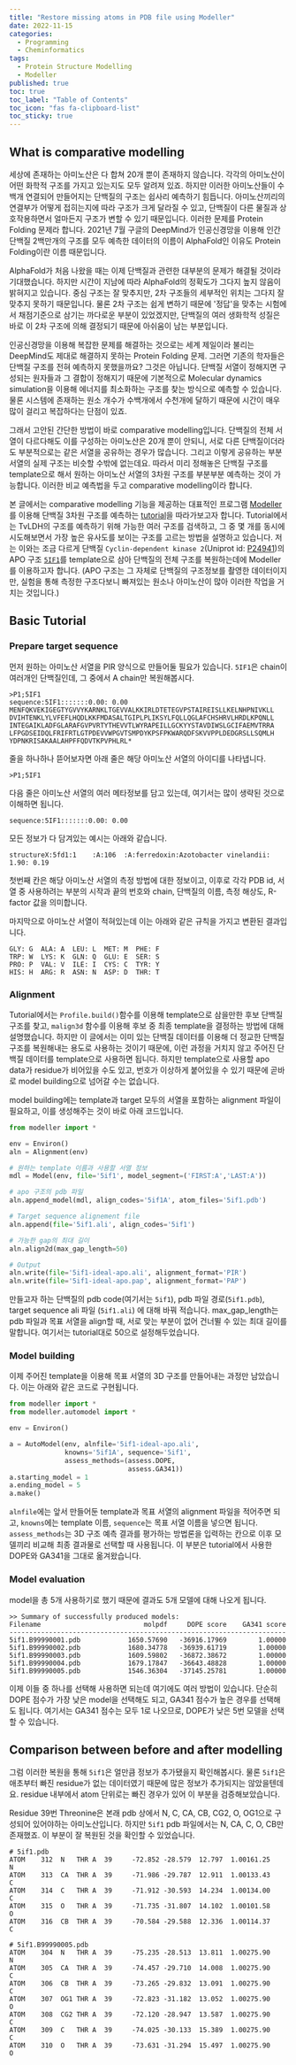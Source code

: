 ```yaml
---
title: "Restore missing atoms in PDB file using Modeller"
date: 2022-11-15
categories:
  - Programming
  - Cheminformatics
tags:
  - Protein Structure Modelling
  - Modeller
published: true
toc: true
toc_label: "Table of Contents"
toc_icon: "fas fa-clipboard-list"
toc_sticky: true
---
```


## What is comparative modelling
세상에 존재하는 아미노산은 다 합쳐 20개 뿐이 존재하지 않습니다.
각각의 아미노산이 어떤 화학적 구조를 가지고 있는지도 모두 알려져 있죠.
하지만 이러한 아미노산들이 수백개 연결되어 만들어지는 단백질의 구조는 쉽사리 예측하기 힘듭니다.
아미노산끼리의 연결부가 어떻게 접히는지에 따라 구조가 크게 달라질 수 있고, 단백질이 다른 물질과 상호작용하면서 얼마든지 구조가 변할 수 있기 때문입니다.
이러한 문제를 Protein Folding 문제라 합니다. 
2021년 7월 구글의 DeepMind가 인공신경망을 이용해 인간 단백질 2백만개의 구조를 모두 예측한 데이터의 이름이 AlphaFold인 이유도 Protein Folding이란 이름 때문입니다.

AlphaFold가 처음 나왔을 때는 이제 단백질과 관련한 대부분의 문제가 해결될 것이라 기대했습니다.
하지만 시간이 지남에 따라 AlphaFold의 정확도가 그다지 높지 않음이 밝혀지고 있습니다.
중심 구조는 잘 맞추지만, 2차 구조들의 세부적인 위치는 그다지 잘 맞추지 못하기 때문입니다. 
물론 2차 구조는 쉽게 변하기 때문에 '정답'을 맞추는 시험에서 채점기준으로 삼기는 까다로운 부분이 있었겠지만, 
단백질의 여러 생화학적 성질은 바로 이 2차 구조에 의해 결정되기 때문에 아쉬움이 남는 부분입니다. 

인공신경망을 이용해 복잡한 문제를 해결하는 것으로는 세계 제일이라 불리는 DeepMind도 제대로 해결하지 못하는 Protein Folding 문제.
그러면 기존의 학자들은 단백질 구조를 전혀 예측하지 못했을까요?
그것은 아닙니다. 
단백질 서열이 정해지면 구성되는 원자들과 그 결합이 정해지기 때문에 기본적으로 Molecular dynamics simulation을 이용해 에너지를 최소화하는 구조를 찾는 방식으로 예측할 수 있습니다.
물론 시스템에 존재하는 원소 개수가 수백개에서 수천개에 달하기 때문에 시간이 매우 많이 걸리고 복잡하다는 단점이 있죠.

그래서 고안된 간단한 방법이 바로 comparative modelling입니다. 
단백질의 전체 서열이 다르다해도 이를 구성하는 아미노산은 20개 뿐이 안되니, 서로 다른 단백질이더라도 부분적으로는 같은 서열을 공유하는 경우가 많습니다. 
그리고 이렇게 공유하는 부분서열의 실제 구조는 비슷할 수밖에 없는데요. 
따라서 미리 정해놓은 단백질 구조를 template으로 해서 원하는 아미노산 서열의 3차원 구조를 부분부분 예측하는 것이 가능합니다.
이러한 비교 예측법을 두고 comparative modelling이라 합니다. 

본 글에서는 comparative modelling 기능을 제공하는 대표적인 프로그램 [Modeller](https://salilab.org/modeller/)를 이용해 단백질 3차원 구조를 예측하는 [tutorial](https://salilab.org/modeller/tutorial/basic.html)을 따라가보고자 합니다. 
Tutorial에서는 TvLDH의 구조를 예측하기 위해 가능한 여러 구조를 검색하고, 그 중 몇 개를 동시에 시도해보면서 가장 높은 유사도를 보이는 구조를 고르는 방법을 설명하고 있습니다. 
저는 이와는 조금 다르게 단백질 `Cyclin-dependent kinase 2`(Uniprot id: [P24941](https://www.uniprot.org/uniprotkb/P24941/entry))의 APO 구조 [`5IF1`](https://www.rcsb.org/structure/5if1)를 template으로 삼아 단백질의 전체 구조를 복원하는데에 Modeller를 이용하고자 합니다. 
(APO 구조는 그 자체로 단백질의 구조정보를 촬영한 데이터이지만, 실험을 통해 측정한 구조다보니 빠져있는 원소나 아미노산이 많아 이러한 작업을 거치는 것입니다.)

## Basic Tutorial
### Prepare target sequence
먼저 원하는 아미노산 서열을 PIR 양식으로 만들어둘 필요가 있습니다.
`5IF1`은 chain이 여러개인 단백질인데, 그 중에서 A chain만 복원해봅시다. 
```
>P1;5IF1
sequence:5IF1:::::::0.00: 0.00
MENFQKVEKIGEGTYGVVYKARNKLTGEVVALKKIRLDTETEGVPSTAIREISLLKELNHPNIVKLL
DVIHTENKLYLVFEFLHQDLKKFMDASALTGIPLPLIKSYLFQLLQGLAFCHSHRVLHRDLKPQNLL
INTEGAIKLADFGLARAFGVPVRTYTHEVVTLWYRAPEILLGCKYYSTAVDIWSLGCIFAEMVTRRA
LFPGDSEIDQLFRIFRTLGTPDEVVWPGVTSMPDYKPSFPKWARQDFSKVVPPLDEDGRSLLSQMLH
YDPNKRISAKAALAHPFFQDVTKPVPHLRL*
```

줄을 하나하나 뜯어보자면 아래 줄은 해당 아미노산 서열의 아이디를 나타냅니다. 
```
>P1;5IF1
```

다음 줄은 아미노산 서열의 여러 메타정보를 담고 있는데, 여기서는 많이 생략된 것으로 이해하면 됩니다. 
```
sequence:5IF1:::::::0.00: 0.00
```
모든 정보가 다 담겨있는 예시는 아래와 같습니다. 
```
structureX:5fd1:1    :A:106  :A:ferredoxin:Azotobacter vinelandii: 1.90: 0.19
```
첫번째 칸은 해당 아미노산 서열의 측정 방법에 대한 정보이고, 이후로 각각 PDB id, 서열 중 사용하려는 부분의 시작과 끝의 번호와 chain,
단백질의 이름, 측정 해상도, R-factor 값을 의미합니다. 

마지막으로 아미노산 서열이 적혀있는데 이는 아래와 같은 규칙을 가지고 변환된 결과입니다. 
```
GLY: G  ALA: A  LEU: L  MET: M  PHE: F
TRP: W  LYS: K  GLN: Q  GLU: E  SER: S
PRO: P  VAL: V  ILE: I  CYS: C  TYR: Y
HIS: H  ARG: R  ASN: N  ASP: D  THR: T
```

### Alignment
Tutorial에서는 `Profile.build()`함수를 이용해 template으로 삼을만한 후보 단백질 구조를 찾고, 
`malign3d` 함수를 이용해 후보 중 최종 template을 결정하는 방법에 대해 설명했습니다.
하지만 이 글에서는 이미 있는 단백질 데이터를 이용해 더 정교한 단백질 구조를 복원해내는 용도로 사용하는 것이기 때문에,
이런 과정을 거치지 않고 주어진 단백질 데이터를 template으로 사용하면 됩니다. 
하지만 template으로 사용할 apo data가 residue가 비어있을 수도 있고, 번호가 이상하게 붙어있을 수 있기 때문에 곧바로 model building으로 넘어갈 수는 없습니다. 

model building에는 template과 target 모두의 서열을 포함하는 alignment 파일이 필요하고, 
이를 생성해주는 것이 바로 아래 코드입니다. 
``` python
from modeller import *

env = Environ()
aln = Alignment(env)

# 원하는 template 이름과 사용할 서열 정보
mdl = Model(env, file='5if1', model_segment=('FIRST:A','LAST:A'))   

# apo 구조의 pdb 파일
aln.append_model(mdl, align_codes='5if1A', atom_files='5if1.pdb')   

# Target sequence alignement file
aln.append(file='5if1.ali', align_codes='5if1')                     

# 가능한 gap의 최대 길이
aln.align2d(max_gap_length=50)

# Output
aln.write(file='5if1-ideal-apo.ali', alignment_format='PIR')
aln.write(file='5if1-ideal-apo.pap', alignment_format='PAP')
```
만들고자 하는 단백질의 pdb code(여기서는 `5if1`), pdb 파일 경로(`5if1.pdb`), target sequence ali 파일 (`5if1.ali`) 에 대해 바꿔 적습니다.
max_gap_length는 pdb 파일과 목표 서열을 align할 때, 서로 맞는 부분이 없어 건너뛸 수 있는 최대 길이를 말합니다. 
여기서는 tutorial대로 50으로 설정해두었습니다.

### Model building
이제 주어진 template을 이용해 목표 서열의 3D 구조를 만들어내는 과정만 남았습니다.
이는 아래와 같은 코드로 구현됩니다.
```python
from modeller import *
from modeller.automodel import *

env = Environ()

a = AutoModel(env, alnfile='5if1-ideal-apo.ali',
              knowns='5if1A', sequence='5if1',
              assess_methods=(assess.DOPE,
                              assess.GA341))
a.starting_model = 1
a.ending_model = 5
a.make()
```
`alnfile`에는 앞서 만들어둔 template과 목표 서열의 alignment 파일을 적어주면 되고,
`knowns`에는 template 이름, `sequence`는 목표 서열 이름을 넣으면 됩니다. 
`assess_methods`는 3D 구조 예측 결과를 평가하는 방법론을 입력하는 칸으로 이후 모델끼리 비교해 최종 결과물로 선택할 때 사용됩니다. 
이 부분은 tutorial에서 사용한 DOPE와 GA341을 그대로 옮겨왔습니다.

### Model evaluation
model을 총 5개 사용하기로 했기 때문에 결과도 5개 모델에 대해 나오게 됩니다. 
```
>> Summary of successfully produced models:
Filename                          molpdf     DOPE score    GA341 score
----------------------------------------------------------------------
5if1.B99990001.pdb            1650.57690   -36916.17969        1.00000
5if1.B99990002.pdb            1680.34778   -36939.61719        1.00000
5if1.B99990003.pdb            1609.59802   -36872.38672        1.00000
5if1.B99990004.pdb            1679.17847   -36643.48828        1.00000
5if1.B99990005.pdb            1546.36304   -37145.25781        1.00000
```
이제 이들 중 하나를 선택해 사용하면 되는데 여기에도 여러 방법이 있습니다.
단순히 DOPE 점수가 가장 낮은 model을 선택해도 되고, GA341 점수가 높은 경우를 선택해도 됩니다.
여기서는 GA341 점수는 모두 1로 나오므로, DOPE가 낮은 5번 모델을 선택할 수 있습니다.

## Comparison between before and after modelling
그럼 이러한 복원을 통해 `5if1`은 얼만큼 정보가 추가됐을지 확인해봅시다. 
물론 `5if1`은 애초부터 빠진 residue가 없는 데이터였기 때문에 많은 정보가 추가되지는 않았을텐데요. 
residue 내부에서 atom 단위로는 빠진 경우가 있어 이 부분을 검증해보았습니다.

Residue 39번 Threonine은 본래 pdb 상에서 N, C, CA, CB, CG2, O, OG1으로 구성되어 있어야하는 아미노산입니다. 
하지만 `5if1` pdb 파일에서는 N, CA, C, O, CB만 존재했죠.
이 부분이 잘 복원된 것을 확인할 수 있었습니다. 
```
# 5if1.pdb
ATOM    312  N   THR A  39     -72.852 -28.579  12.797  1.00161.25           N  
ATOM    313  CA  THR A  39     -71.986 -29.787  12.911  1.00133.43           C  
ATOM    314  C   THR A  39     -71.912 -30.593  14.234  1.00134.00           C  
ATOM    315  O   THR A  39     -71.735 -31.807  14.102  1.00101.58           O  
ATOM    316  CB  THR A  39     -70.584 -29.588  12.336  1.00114.37           C  

# 5if1.B99990005.pdb
ATOM    304  N   THR A  39     -75.235 -28.513  13.811  1.00275.90           N
ATOM    305  CA  THR A  39     -74.457 -29.710  14.008  1.00275.90           C
ATOM    306  CB  THR A  39     -73.265 -29.832  13.091  1.00275.90           C
ATOM    307  OG1 THR A  39     -72.823 -31.182  13.052  1.00275.90           O
ATOM    308  CG2 THR A  39     -72.120 -28.947  13.587  1.00275.90           C
ATOM    309  C   THR A  39     -74.025 -30.133  15.389  1.00275.90           C
ATOM    310  O   THR A  39     -73.631 -31.294  15.497  1.00275.90           O
```
